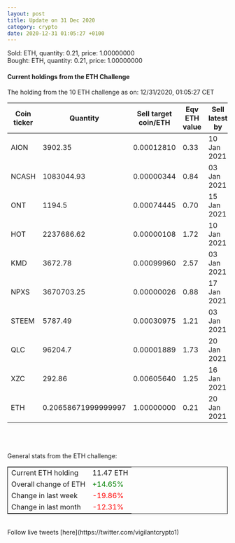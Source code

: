 ```yaml
---
layout: post
title: Update on 31 Dec 2020
category: crypto
date: 2020-12-31 01:05:27 +0100
---
```

<!-- Global site tag (gtag.js) - Google Analytics -->
<script async src="https://www.googletagmanager.com/gtag/js?id=UA-103831149-5"></script>
<script>
  window.dataLayer = window.dataLayer || [];
  function gtag(){dataLayer.push(arguments);}
  gtag('js', new Date());

  gtag('config', 'UA-103831149-5');
</script>
Sold: ETH, quantity:         0.21, price:   1.00000000<br>Bought: ETH, quantity:         0.21, price:   1.00000000<br>

#### Current holdings from the ETH Challenge

The holding from the 10 ETH challenge as on: 12/31/2020, 01:05:27 CET

|Coin ticker|Quantity|Sell target<br>coin/ETH|Eqv ETH<br>value|Sell latest by|
|-----------|--------|-----------|-----------|--------------|
AION|3902.35|  0.00012810|0.33|10 Jan 2021|
NCASH|1083044.93|  0.00000344|0.84|03 Jan 2021|
ONT|1194.5|  0.00074445|0.70|15 Jan 2021|
HOT|2237686.62|  0.00000108|1.72|10 Jan 2021|
KMD|3672.78|  0.00099960|2.57|03 Jan 2021|
NPXS|3670703.25|  0.00000026|0.88|17 Jan 2021|
STEEM|5787.49|  0.00030975|1.21|03 Jan 2021|
QLC|96204.7|  0.00001889|1.73|20 Jan 2021|
XZC|292.86|  0.00605640|1.25|16 Jan 2021|
ETH|0.20658671999999997|  1.00000000|0.21|20 Jan 2021|

<br>
<br>
<br>
General stats from the ETH challenge:

<table style="border:1px solid black;margin-left:auto;margin-right:auto;">
	<tbody>
	<tr>
		<td>Current ETH holding</td>
		<td>     11.47 ETH</td>
	</tr>
	<tr>
		<td>Overall change of ETH</td>
		<td><font color="green">+14.65%</font></td>
	</tr>
	<tr>
		<td>Change in last week</td>
		<td><font color="red">-19.86%</font></td>
	</tr>
	<tr>
		<td>Change in last month</td>
		<td><font color="red">-12.31%</font></td>
	</tr>
	</tbody>
</table>

<br>
Follow live tweets [here](https://twitter.com/vigilantcrypto1)
<br>
<br>
